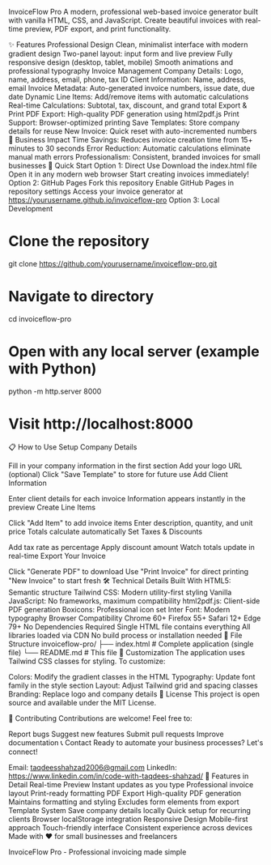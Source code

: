 InvoiceFlow Pro
A modern, professional web-based invoice generator built with vanilla HTML, CSS, and JavaScript. Create beautiful invoices with real-time preview, PDF export, and print functionality.

✨ Features
Professional Design
Clean, minimalist interface with modern gradient design
Two-panel layout: input form and live preview
Fully responsive design (desktop, tablet, mobile)
Smooth animations and professional typography
Invoice Management
Company Details: Logo, name, address, email, phone, tax ID
Client Information: Name, address, email
Invoice Metadata: Auto-generated invoice numbers, issue date, due date
Dynamic Line Items: Add/remove items with automatic calculations
Real-time Calculations: Subtotal, tax, discount, and grand total
Export & Print
PDF Export: High-quality PDF generation using html2pdf.js
Print Support: Browser-optimized printing
Save Templates: Store company details for reuse
New Invoice: Quick reset with auto-incremented numbers
🎯 Business Impact
Time Savings: Reduces invoice creation time from 15+ minutes to 30 seconds
Error Reduction: Automatic calculations eliminate manual math errors
Professionalism: Consistent, branded invoices for small businesses
🚀 Quick Start
Option 1: Direct Use
Download the index.html file
Open it in any modern web browser
Start creating invoices immediately!
Option 2: GitHub Pages
Fork this repository
Enable GitHub Pages in repository settings
Access your invoice generator at https://yourusername.github.io/invoiceflow-pro
Option 3: Local Development
# Clone the repository
git clone https://github.com/yourusername/invoiceflow-pro.git
# Navigate to directory
cd invoiceflow-pro
# Open with any local server (example with Python)
python -m http.server 8000
# Visit http://localhost:8000
📋 How to Use
Setup Company Details

Fill in your company information in the first section
Add your logo URL (optional)
Click "Save Template" to store for future use
Add Client Information

Enter client details for each invoice
Information appears instantly in the preview
Create Line Items

Click "Add Item" to add invoice items
Enter description, quantity, and unit price
Totals calculate automatically
Set Taxes & Discounts

Add tax rate as percentage
Apply discount amount
Watch totals update in real-time
Export Your Invoice

Click "Generate PDF" to download
Use "Print Invoice" for direct printing
"New Invoice" to start fresh
🛠️ Technical Details
Built With
HTML5: Semantic structure
Tailwind CSS: Modern utility-first styling
Vanilla JavaScript: No frameworks, maximum compatibility
html2pdf.js: Client-side PDF generation
Boxicons: Professional icon set
Inter Font: Modern typography
Browser Compatibility
Chrome 60+
Firefox 55+
Safari 12+
Edge 79+
No Dependencies Required
Single HTML file contains everything
All libraries loaded via CDN
No build process or installation needed
📁 File Structure
invoiceflow-pro/
├── index.html          # Complete application (single file)
└── README.md           # This file
🎨 Customization
The application uses Tailwind CSS classes for styling. To customize:

Colors: Modify the gradient classes in the HTML
Typography: Update font family in the style section
Layout: Adjust Tailwind grid and spacing classes
Branding: Replace logo and company details
📄 License
This project is open source and available under the MIT License.

🤝 Contributing
Contributions are welcome! Feel free to:

Report bugs
Suggest new features
Submit pull requests
Improve documentation
📞 Contact
Ready to automate your business processes? Let's connect!

Email: taqdeesshahzad2006@gmail.com
LinkedIn: https://www.linkedin.com/in/code-with-taqdees-shahzad/
🌟 Features in Detail
Real-time Preview
Instant updates as you type
Professional invoice layout
Print-ready formatting
PDF Export
High-quality PDF generation
Maintains formatting and styling
Excludes form elements from export
Template System
Save company details locally
Quick setup for recurring clients
Browser localStorage integration
Responsive Design
Mobile-first approach
Touch-friendly interface
Consistent experience across devices
Made with ❤️ for small businesses and freelancers

InvoiceFlow Pro - Professional invoicing made simple
